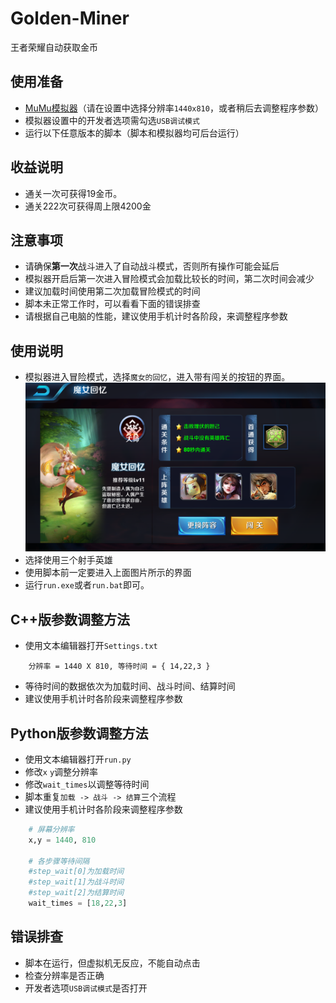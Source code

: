 # Golden-Miner
王者荣耀自动获取金币

## 使用准备
- [MuMu模拟器](http://mumu.163.com/)（请在设置中选择分辨率`1440x810`，或者稍后去调整程序参数）
- 模拟器设置中的开发者选项需勾选`USB调试模式`
- 运行以下任意版本的脚本（脚本和模拟器均可后台运行）

## 收益说明
- 通关一次可获得19金币。
- 通关222次可获得周上限4200金

## 注意事项
- 请确保**第一次**战斗进入了自动战斗模式，否则所有操作可能会延后
- 模拟器开启后第一次进入冒险模式会加载比较长的时间，第二次时间会减少
- 建议加载时间使用第二次加载冒险模式的时间
- 脚本未正常工作时，可以看看下面的错误排查
- 请根据自己电脑的性能，建议使用手机计时各阶段，来调整程序参数

## 使用说明
- 模拟器进入冒险模式，选择`魔女的回忆`，进入带有闯关的按钮的界面。
![pic](https://github.com/Henvy-Mango/Golden-Miner/raw/master/pic.png)
- 选择使用三个射手英雄
- 使用脚本前一定要进入上面图片所示的界面
- 运行`run.exe`或者`run.bat`即可。

## C++版参数调整方法
- 使用文本编辑器打开`Settings.txt`
```
	分辨率 = 1440 X 810, 等待时间 = { 14,22,3 }
```
- 等待时间的数据依次为加载时间、战斗时间、结算时间
- 建议使用手机计时各阶段来调整程序参数

## Python版参数调整方法 
- 使用文本编辑器打开`run.py`
- 修改`x` `y`调整分辨率
- 修改`wait_times`以调整等待时间
- 脚本重复`加载 -> 战斗 -> 结算`三个流程
- 建议使用手机计时各阶段来调整程序参数
```python
	# 屏幕分辨率
	x,y = 1440, 810

	# 各步骤等待间隔
	#step_wait[0]为加载时间
	#step_wait[1]为战斗时间
	#step_wait[2]为结算时间
	wait_times = [18,22,3]
```

## 错误排查
- 脚本在运行，但虚拟机无反应，不能自动点击
- 检查分辨率是否正确
- 开发者选项`USB调试模式`是否打开
